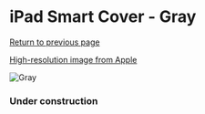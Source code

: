 # iPad Smart Cover - Gray

[Return to previous page](/ipad_2)

[High-resolution image from Apple](https://store.storeimages.cdn-apple.com/8756/as-images.apple.com/is/MC939?wid=4500&hei=4500&fmt=png)

<div style="width: 384px"><img src="/everyphone/MC939.png" alt="Gray"></div>

### Under construction
